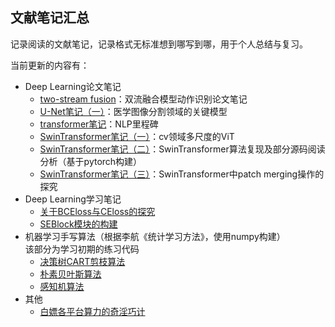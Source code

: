 ## 文献笔记汇总

记录阅读的文献笔记，记录格式无标准想到哪写到哪，用于个人总结与复习。

当前更新的内容有：
- Deep Learning论文笔记
  - [two-stream fusion](https://github.com/SCMZU-WS/notebook/blob/main/two-stream_fusion%E7%AC%94%E8%AE%B0.ipynb)：双流融合模型动作识别论文笔记
  - [U-Net笔记（一）](https://github.com/SCMZU-WS/notebook/blob/main/U-Net%E9%98%B6%E6%AE%B5%E6%80%A7%E7%AC%94%E8%AE%B0%E4%B8%8E%E6%80%BB%E7%BB%93.ipynb)：医学图像分割领域的关键模型
  - [transformer笔记](https://github.com/SCMZU-WS/notebook/blob/main/transformer%E7%AC%94%E8%AE%B0.ipynb)：NLP里程碑
  - [SwinTransformer笔记（一）](https://github.com/SCMZU-WS/notebook/blob/main/Swin_Transformer%E7%AC%94%E8%AE%B0%EF%BC%88%E4%B8%80%EF%BC%89.ipynb)：cv领域多尺度的ViT
  - [SwinTransformer笔记（二）](https://github.com/SCMZU-WS/notebook/blob/main/Swin_Transformer%E7%AC%94%E8%AE%B0%EF%BC%88%E4%BA%8C%EF%BC%89.ipynb)：SwinTransformer算法复现及部分源码阅读分析（基于pytorch构建）
  - [SwinTransformer笔记（三）](https://github.com/SCMZU-WS/notebook/blob/main/Swin_Transformer%E7%AC%94%E8%AE%B0%EF%BC%88%E4%B8%89%EF%BC%89.ipynb)：SwinTransformer中patch merging操作的探究
- Deep Learning学习笔记
  - [关于BCEloss与CEloss的探究](https://github.com/SCMZU-WS/notebook/blob/main/BCEloss%E4%B8%8ECEloss.ipynb)
  - [SEBlock模块的构建](https://github.com/SCMZU-WS/notebook/blob/main/SEBlock.ipynb)
- 机器学习手写算法（根据李航《统计学习方法》，使用numpy构建）
  <br />该部分为学习初期的练习代码
  - [决策树CART剪枝算法](https://github.com/SCMZU-WS/notebook/blob/main/CART.ipynb)
  - [朴素贝叶斯算法](https://github.com/SCMZU-WS/notebook/blob/main/naiveBayes.ipynb)
  - [感知机算法](https://github.com/SCMZU-WS/notebook/blob/main/perceptronTest.ipynb)
- 其他
  - [白嫖各平台算力的奇淫巧计](https://github.com/SCMZU-WS/notebook/blob/main/%E7%99%BD%E5%AB%96%E5%90%84%E5%B9%B3%E5%8F%B0%E7%AE%97%E5%8A%9B%E7%9A%84%E5%A5%87%E6%B7%AB%E5%B7%A7%E8%AE%A1.md)
